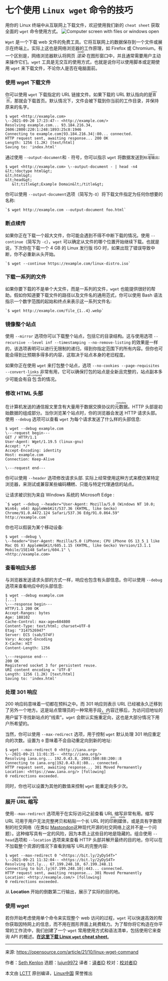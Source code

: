 [#]: subject: "7 handy tricks for using the Linux wget command"
[#]: via: "https://opensource.com/article/21/10/linux-wget-command"
[#]: author: "Seth Kenlon https://opensource.com/users/seth"
[#]: collector: "lujun9972"
[#]: translator: "zengyi1001"
[#]: reviewer: " "
[#]: publisher: " "
[#]: url: " "

七个使用 `Linux wget` 命令的技巧
======
用你的 Linux 终端中从互联网上下载文件，欢迎使用我们新的 `cheat sheet` 获取全面的 `wget` 命令使用方式。
![Computer screen with files or windows open][1]

`Wget` 是一个下载 web 文件的免费工具。它将互联网上的数据保存到一个文件或展示在终端上。实际上这也是网络浏览器的工作原理，如 Firefox 或 Chromium。有一个区别是，网络浏览器默认将网页 <ruby>_渲染_<rt>_render_</rt></ruby>
在图形窗口中，并且通常需要用户主动来操作它们。`wget` 工具是无交互的使用方式，也就是说你可以使用脚本或定期使用 `wget` 来下载文件，不论你人是否在电脑面前。
### 使用 wget 下载文件
你可以使用 `wget` 下载指定的 URL 链接文件。如果下载的 URL 默认指向的是<ruby>`首页`<rt>`index.html`</rt></ruby>，那就会下载首页。默认情况下，文件会被下载到你当前的工作目录，并保持原来的名字。

```
$ wget <http://example.com>
\--2021-09-20 17:23:47-- <http://example.com/>
Resolving example.com... 93.184.216.34, 2606:2800:220:1:248:1893:25c8:1946
Connecting to example.com|93.184.216.34|:80... connected.
HTTP request sent, awaiting response... 200 OK
Length: 1256 (1.2K) [text/html]
Saving to: 'index.html'
```

通过使用 `--output-document`和 `-` 符号，你可以指示 `wget` 将数据发送到<ruby>`标准输出`<rt>`stdout`</rt></ruby>:

```
$ wget <http://example.com> \--output-document - | head -n4
&lt;!doctype html&gt;
&lt;html&gt;
&lt;head&gt;
   &lt;title&gt;Example Domain&lt;/title&gt;
```

你可以使用 `--output-document`选项（简写为`-O`）将下载文件指定为任何你想要的名称:

```
`$ wget http://example.com --output-document foo.html`
```

### 断点续传
如果你正在下载一个超大文件，你可能会遇到不得不中断下载的情况。使用 `--continue`（简写为 `-c`），`wget` 可以确定从文件的哪个位置开始继续下载。也就是说，下次你在下载一个 4 GB 的 Linux 发行版 ISO 时，如果出现了错误导致中断，你不必重新从头开始。

```
`$ wget --continue https://example.com/linux-distro.iso`
```

### 下载一系列的文件
如果你要下载的不是单个大文件，而是一系列的文件，`wget` 也能提供很好的帮助。假如你知道要下载文件的路径以及文件名的通用范式，你可以使用 Bash 语法指示一个数字范围的起始和终点来表示这一系列文件名:

```
`$ wget http://example.com/file_{1..4}.webp`
```

### 镜像整个站点
使用 `--mirror` 选项你可以下载整个站点，包括它的目录结构。这与使用选项 `--recursive --level inf --timestamping --no-remove-listing` 的效果是一样的，该选项表明可以进行无限制的递归，得到你指定范围下的所有内容。但你也可能会得到比预期多得多的内容，这取决于站点本身的老旧程度。

如果你正在使用 `wget` 来打包整个站点，选项 `--no-cookies --page-requisites --convert-links` 非常有用，它可以确保打包的站点是全新且完整的，站点副本多少可能会有<ruby>自包含<rt>self-contained</rt></ruby>的情况。

### 修改 HTML 头部
在计算机发送的通信报文里含有大量用于数据交换协议的<ruby>元数据<rt>metadata</rt></ruby>。HTTP 头部是初始数据的组成部分。当你浏览某个站点时，你的浏览器会发送 HTTP 请求头部。使用 `--debug` 选项可以查看 `wget` 为每个请求发送了什么样的头部信息:

```
$ wget --debug example.com
\---request begin---
GET / HTTP/1.1
User-Agent: Wget/1.19.5 (linux-gnu)
Accept: */*
Accept-Encoding: identity
Host: example.com
Connection: Keep-Alive

\---request end---
```

你可以使用 `--header` 选项修改请求头部. 实际上经常使用这种方式来模仿某特定浏览器，来测试或兼容某些编码糟糕、只能与特定代理通信的站点。  

让请求被识别为来自 Windows 系统的 Microsoft Edge : 

```
`$ wget --debug --header="User-Agent: Mozilla/5.0 (Windows NT 10.0; Win64; x64) AppleWebKit/537.36 (KHTML, like Gecko) Chrome/91.0.4472.124 Safari/537.36 Edg/91.0.864.59" http://example.com`
```

你也可以假装为某个移动设备:

```
$ wget --debug \
\--header="User-Agent: Mozilla/5.0 (iPhone; CPU iPhone OS 13_5_1 like Mac OS X) AppleWebKit/605.1.15 (KHTML, like Gecko) Version/13.1.1 Mobile/15E148 Safari/604.1" \
<http://example.com>
```

### 查看响应头部
与浏览器发送请求头部的方式一样，响应也包含有头部信息。你可以使用 `--debug` 选项来查看响应中的头部信息:

```
$ wget --debug example.com
[...]
\---response begin---
HTTP/1.1 200 OK
Accept-Ranges: bytes
Age: 188102
Cache-Control: max-age=604800
Content-Type: text/html; charset=UTF-8
Etag: "3147526947"
Server: ECS (sab/574F)
Vary: Accept-Encoding
X-Cache: HIT
Content-Length: 1256

\---response end---
200 OK
Registered socket 3 for persistent reuse.
URI content encoding = 'UTF-8'
Length: 1256 (1.2K) [text/html]
Saving to: 'index.html'
```

### 处理 301 响应
200 响应码意味着一切都在预料之中。而 301 响应则表示 URL 已经被永久迁移到了另外一个地方。这是站点管理员的一种常用手段，内容迁移后，为访问旧地址的用户留下寻找新站点的"线索"。`wget` 会默认实施<ruby>重定向<rt>redirect></rt></ruby>，这也是大部分情况下用户所希望的。

当然，你可以使用 `--max-redirect` 选项，用于控制 `wget` 默认处理 301 响应重定向的次数。设置为 `0` 意味着不会自动重定向到新的地址:


```
$ wget --max-redirect 0 <http://iana.org>
\--2021-09-21 11:01:35-- <http://iana.org/>
Resolving iana.org... 192.0.43.8, 2001:500:88:200::8
Connecting to iana.org|192.0.43.8|:80... connected.
HTTP request sent, awaiting response... 301 Moved Permanently
Location: <https://www.iana.org/> [following]
0 redirections exceeded.
```

同时，你也可以设置为其他的数值来控制 `wget` 能重定向多少次。

### 展开 <ruby>URL 缩写<rt>shortened URL</rt></ruby>
使用`--max-redirect` 选项用于在实际访问之前查看 URL 缩写非常有用。缩写 URL 可用于用户无法完整拷贝和粘贴一个长 URL 时的<ruby>印刷媒体<rt>print media</rt></ruby>，或是具有字数限制的社交网络（在类似 [Mastondon][2]这种现代开源的社交网络上这并不是一个问题）。这种缩写具有一定的风险，因为本质上这些目的地是隐藏的。组合使用 `--head`选项和 `--location` 选项来来查看 HTTP 头部并解开最终的目的地，你可以在不加载整个资源的情况下查看到缩写 URL的完整内容:

```
$ wget --max-redirect 0 "<https://bit.ly/2yDyS4T>"
\--2021-09-21 11:32:04-- <https://bit.ly/2yDyS4T>
Resolving bit.ly... 67.199.248.10, 67.199.248.11
Connecting to bit.ly|67.199.248.10|:443... connected.
HTTP request sent, awaiting response... 301 Moved Permanently
Location: <http://example.com/> [following]
0 redirections exceeded.
```

从 **Location** 开始的倒数第二行输出，展示了实际的目的地。

### 使用 wget 
若你开始考虑使用单个命令来实现整个 web 访问的过程，`wget` 可以快速高效的帮你获取因特网上的信息，而不用在图形界面上耗费精力。为了帮你将它构造在你平常的工作流中，我们创建了一个 `wget` 常用使用方式和语法清单，包括使用它来查询 API 的概述。[**在这里下载 Linux `wget` cheat sheet.**][3] 

--------------------------------------------------------------------------------

来源: https://opensource.com/article/21/10/linux-wget-command

作者：[Seth Kenlon][a]
选题：[lujun9972][b]
译者：[译者ID](https://github.com/zengyi1001)
校对：[校对者ID](https://github.com/校对者ID)

本文由 [LCTT](https://github.com/LCTT/TranslateProject) 原创编译，[Linux中国](https://linux.cn/) 荣誉推出

[a]: https://opensource.com/users/seth
[b]: https://github.com/lujun9972
[1]: https://opensource.com/sites/default/files/styles/image-full-size/public/lead-images/browser_screen_windows_files.png?itok=kLTeQUbY (Computer screen with files or windows open)
[2]: https://opensource.com/article/17/4/guide-to-mastodon
[3]: https://opensource.com/downloads/linux-wget-cheat-sheet
